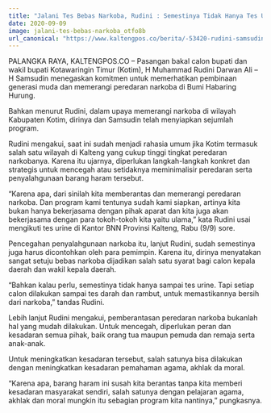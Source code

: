 ```yaml
---
title: "Jalani Tes Bebas Narkoba, Rudini : Semestinya Tidak Hanya Tes Urine"
date: 2020-09-09
image: jalani-tes-bebas-narkoba_otfo8b
url_canonical: "https://www.kaltengpos.co/berita/-53420-rudini-samsudin-jalani-tes-bebas-narkoba,-rudini:-semestinya-tidak-hanya-tes-urine.html?page2#topcontent"
---
```

PALANGKA RAYA, KALTENGPOS.CO – Pasangan bakal calon bupati dan wakil bupati Kotawaringin Timur (Kotim), H Muhammad Rudini Darwan Ali – H Samsudin menegaskan komitmen untuk memerhatikan pembinaan generasi muda dan memerangi peredaran narkoba di Bumi Habaring Hurung.

Bahkan menurut Rudini, dalam upaya memerangi narkoba di wilayah Kabupaten Kotim, dirinya dan Samsudin telah menyiapkan sejumlah program.

Rudini mengakui, saat ini sudah menjadi rahasia umum jika Kotim termasuk salah satu wilayah di Kalteng yang cukup tinggi tingkat peredaran narkobanya. Karena itu ujarnya, diperlukan langkah-langkah konkret dan strategis untuk mencegah atau setidaknya meminimalisir peredaran serta penyalahgunaan barang haram tersebut.

“Karena apa, dari sinilah kita memberantas dan memerangi peredaran narkoba. Dan program kami tentunya sudah kami siapkan, artinya kita bukan hanya bekerjasama dengan pihak aparat dan kita juga akan bekerjasama dengan para tokoh-tokoh kita yaitu ulama,” kata Rudini usai mengikuti tes urine di Kantor BNN Provinsi Kalteng, Rabu (9/9) sore.

Pencegahan penyalahgunaan narkoba itu, lanjut Rudini, sudah semestinya juga harus dicontohkan oleh para pemimpin. Karena itu, dirinya menyatakan sangat setuju bebas narkoba dijadikan salah satu syarat bagi calon kepala daerah dan wakil kepala daerah.

“Bahkan kalau perlu, semestinya tidak hanya sampai tes urine. Tapi setiap calon dilakukan sampai tes darah dan rambut, untuk memastikannya bersih dari narkoba,” tandas Rudini.

Lebih lanjut Rudini mengakui, pemberantasan peredaran narkoba bukanlah hal yang mudah dilakukan. Untuk mencegah, diperlukan peran dan kesadaran semua pihak, baik orang tua maupun pemuda dan remaja serta anak-anak.

Untuk meningkatkan kesadaran tersebut, salah satunya bisa dilakukan dengan meningkatkan kesadaran pemahaman agama, akhlak da moral.

“Karena apa, barang haram ini susah kita berantas tanpa kita memberi kesadaran masyarakat sendiri, salah satunya dengan pelajaran agama, akhlak dan moral mungkin itu sebagian program kita nantinya,” pungkasnya.